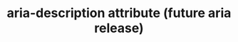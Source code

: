 ---
{
  "title": "aria-description attribute (future aria release)",
  "description": "Defines a string value that describes or annotates the current element.",
  "category": "aria",
  "keywords": [
    "aria-description attribute (future aria release)"
  ],
  "last_test_date": "2021-10-19",
  "test_results_url": "https://a11ysupport.io/tech/aria/aria-description_attribute",
  "test_url": "https://a11ysupport.io/tech/aria/aria-description_attribute",
  "stats": {
    "jaws": {
      "chrome": {
        "94": "y"
      },
      "edge": {
        "94": "y"
      },
      "firefox": {
        "93": "a"
      }
    },
    "narrator": {
      "edge": {
        "94": "a"
      }
    },
    "nvda": {
      "chrome": {
        "94": "y"
      },
      "edge": {
        "94": "y"
      },
      "firefox": {
        "93": "a"
      }
    },
    "orca": {
      "firefox": {
        "93": "a"
      }
    },
    "vo_ios": {
      "ios_saf": {
        "15.0.1": "n"
      }
    },
    "vo_macos": {
      "safari": {
        "15.0": "n"
      }
    },
    "talkback": {
      "and_chr": {
        "94": "a"
      }
    }
  },
  "links": {
    "DRAFT ARIA spec for aria-description": "https://w3c.github.io/aria/#aria-description"
  }
}
---